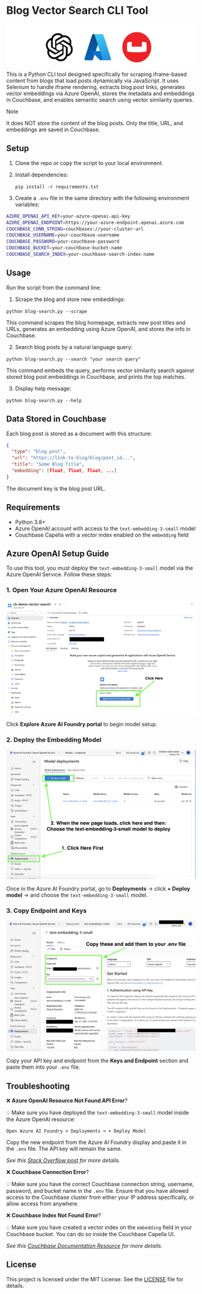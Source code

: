 # Blog Vector Search CLI Tool

![OpenAI, Azure and Couchbase logos](./readme-images/logos_banner.png)

This is a Python CLI tool designed specifically for scraping iframe-based content from blogs that load posts dynamically via JavaScript. It uses Selenium to handle iframe rendering, extracts blog post links, generates vector embeddings via Azure OpenAI, stores the metadata and embeddings in Couchbase, and enables semantic search using vector similarity queries.

> [!NOTE]  
> It does NOT store the content of the blog posts. Only the title, URL, and embeddings are saved in Couchbase.

## Setup

1. Clone the repo or copy the script to your local environment.

2. Install dependencies:

   `pip install -r requirements.txt`

3. Create a `.env` file in the same directory with the following environment variables:

```bash
AZURE_OPENAI_API_KEY=your-azure-openai-api-key
AZURE_OPENAI_ENDPOINT=https://your-azure-endpoint.openai.azure.com
COUCHBASE_CONN_STRING=couchbases://your-cluster-url
COUCHBASE_USERNAME=your-couchbase-username
COUCHBASE_PASSWORD=your-couchbase-password
COUCHBASE_BUCKET=your-couchbase-bucket-name
COUCHBASE_SEARCH_INDEX=your-couchbase-search-index-name
```

## Usage

Run the script from the command line:

1. Scrape the blog and store new embeddings:

`python blog-search.py --scrape`

This command scrapes the blog homepage, extracts new post titles and URLs,
generates an embedding using Azure OpenAI, and stores the info in Couchbase.

2. Search blog posts by a natural language query:

`python blog-search.py --search "your search query"`

This command embeds the query, performs vector similarity search against
stored blog post embeddings in Couchbase, and prints the top matches.

3. Display help message:

`python blog-search.py --help`

## Data Stored in Couchbase

Each blog post is stored as a document with this structure:

```json
{
  "type": "blog_post",
  "url": "https://link-to-blog/blog/post_id...",
  "title": "Some Blog Title",
  "embedding": [float, float, float, ...]
}
```

The document key is the blog post URL.

## Requirements

- Python 3.8+
- Azure OpenAI account with access to the `text-embedding-3-small` model
- Couchbase Capella with a vector index enabled on the `embedding` field

## Azure OpenAI Setup Guide

To use this tool, you must deploy the `text-embedding-3-small` model via the Azure OpenAI Service. Follow these steps:

### 1. Open Your Azure OpenAI Resource
![Azure OpenAI overview screen](./readme-images/azure-step1.png)

Click **Explore Azure AI Foundry portal** to begin model setup.

### 2. Deploy the Embedding Model
![Azure deploy model screen](./readme-images/azure-step2.png)

Once in the Azure AI Foundry portal, go to **Deployments** → click **+ Deploy model** → and choose the `text-embedding-3-small` model.

### 3. Copy Endpoint and Keys
![Azure keys and endpoint](./readme-images/azure-step3.png)

Copy your API key and endpoint from the **Keys and Endpoint** section and paste them into your `.env` file.

## Troubleshooting

❌ **Azure OpenAI Resource Not Found API Error**? 

💡 Make sure you have deployed the `text-embedding-3-small` model inside the Azure OpenAI resource:

```
Open Azure AI Foundry > Deployments > + Deploy Model
```

Copy the new endpoint from the Azure AI Foundry display and paste it in the `.env` file. The API key will remain the same.

*See this [Stack Overflow post](https://stackoverflow.com/questions/77278712/azure-openai-the-api-deployment-for-this-resource-does-not-exist) for more details.*

❌ **Couchbase Connection Error**?

💡 Make sure you have the correct Couchbase connection string, username, password, and bucket name in the `.env` file. Ensure that you have allowed access to the Couchbase cluster from either your IP address specifically, or allow access from anywhere.

❌ **Couchbase Index Not Found Error**?

💡 Make sure you have created a vector index on the `embedding` field in your Couchbase bucket. You can do so inside the Couchbase Capella UI.

*See this [Couchbase Documentation Resource](https://docs.couchbase.com/cloud/vector-search/create-vector-search-index-ui.html) for more details.*

## License

This project is licensed under the MIT License. See the [LICENSE](LICENSE) file for details.

